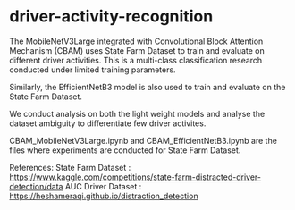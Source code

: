 # driver-activity-recognition

The MobileNetV3Large integrated with Convolutional Block Attention Mechanism (CBAM) uses State Farm Dataset to train and evaluate on different driver activities. This is a multi-class classification research conducted under limited training parameters.

Similarly, the EfficientNetB3 model is also used to train and evaluate on the State Farm Dataset.

We conduct analysis on both the light weight models and analyse the dataset ambiguity to differentiate few driver activites.

CBAM_MobileNetV3Large.ipynb and CBAM_EfficientNetB3.ipynb are the files where experiments are conducted for State Farm Dataset. 


References:
State Farm Dataset : https://www.kaggle.com/competitions/state-farm-distracted-driver-detection/data
AUC Driver Dataset : https://heshameraqi.github.io/distraction_detection

